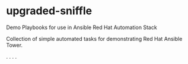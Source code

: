 # upgraded-sniffle
Demo Playbooks for use in Ansible Red Hat Automation Stack

Collection of simple automated tasks for demonstrating Red Hat Ansible Tower.

.
.
.
.
